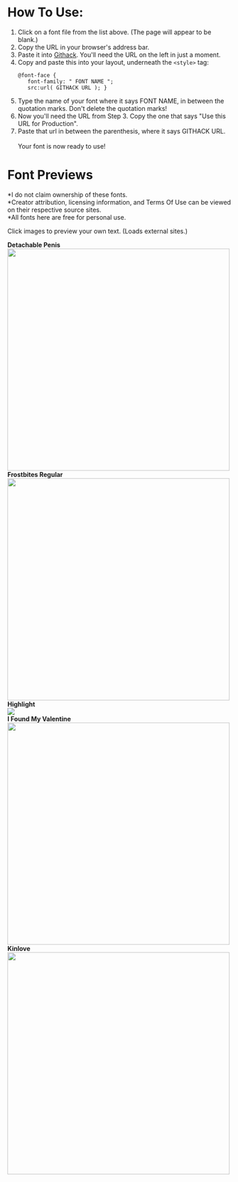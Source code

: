    
<h1>How To Use:</h1>

1. Click on a font file from the list above. (The page will appear to be blank.)
2. Copy the URL in your browser's address bar.
3. Paste it into <a href="https://raw.githack.com/">Githack</a>. You'll need the URL on the left in just a moment.
4. Copy and paste this into your layout, underneath the `<style>` tag:
   ```
   @font-face {  
      font-family: " FONT NAME ";
      src:url( GITHACK URL ); }
   ```  
5. Type the name of your font where it says FONT NAME, in between the quotation marks. Don't delete the quotation marks!
6. Now you'll need the URL from Step 3. Copy the one that says "Use this URL for Production".
7. Paste that url in between the parenthesis, where it says GITHACK URL.<br><br>
Your font is now ready to use!<br>

<h1>Font Previews</h1>

*I do not claim ownership of these fonts. <br>
*Creator attribution, licensing information, and Terms Of Use can be viewed on their respective source sites. <br>
*All fonts here are free for personal use. <br>

Click images to preview your own text. (Loads external sites.)

<b>Detachable Penis</b><br><a href="https://www.ffonts.net/detachable-penis.font"><img src="https://d144mzi0q5mijx.cloudfront.net/img/D/E/detachable-penis.png" style="width:500px;"></a><br>
<b>Frostbites Regular</b><br><a href="https://www.1001fonts.com/frostbites-font.html"><img src="https://font.download/images/169131/frostbites-regular-small-font-preview.jpg" style="width:500px;"></a><br>
<b>Highlight</b><br><a href="https://www.dafont.com/highlight-2.font?back=theme"><img src="https://www.dafont.com/img/preview/h/i/highlight_20.png" style="max-width:500px;"></a><br>
<b>I Found My Valentine</b><br><a href="https://www.dafont.com/i-found-my-valentine.font?back=theme"><img src="https://www.dafont.com/img/preview/i/_/i_found_my_valentine1.png" style="width:500px;"></a><br>
<b>Kinlove</b><br><a href="https://www.dafont.com/kinlove.font"><img src="https://www.dafont.com/img/preview/k/i/kinlove1.png" style="width:500px;"></a>
